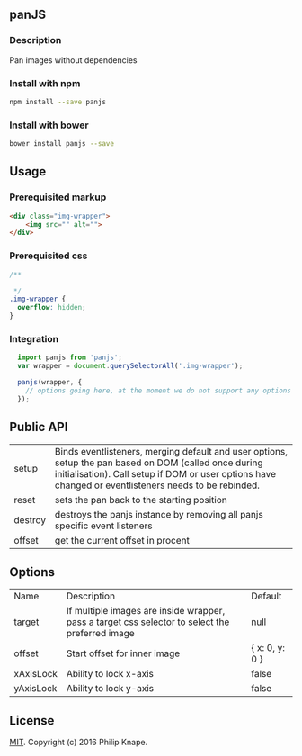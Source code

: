 ## panJS

### Description
Pan images without dependencies

### Install with npm

```bash
npm install --save panjs
```

### Install with bower

```bash
bower install panjs --save
```

## Usage

### Prerequisited markup

```html
<div class="img-wrapper">
    <img src="" alt="">
</div>
```

### Prerequisited css

```css
/**

 */
.img-wrapper {
  overflow: hidden;
}

```

### Integration

```js
  import panjs from 'panjs';
  var wrapper = document.querySelectorAll('.img-wrapper');

  panjs(wrapper, {
    // options going here, at the moment we do not support any options
  });
```

## Public API

<table>
  <tr>
    <td>setup</td>
    <td>Binds eventlisteners, merging default and user options, setup the pan based on DOM (called once during initialisation). Call setup if DOM or user options have changed or eventlisteners needs to be rebinded.</td>
  </tr>
  <tr>
    <td>reset</td>
    <td>sets the pan back to the starting position</td>
  </tr>
  <tr>
    <td>destroy</td>
    <td>destroys the panjs instance by removing all panjs specific event listeners</td>
  </tr>
  <tr>
    <td>offset</td>
    <td>get the current offset in procent</td>
  </tr>
</table>

## Options

<table>
  <tr>
    <td>Name</td>
    <td>Description</td>
    <td>Default</td>
  </tr>
  <tr>
    <td>target</td>
    <td>If multiple images are inside wrapper, pass a target css selector to select the preferred image</td>
    <td>null</td>
  </tr>
  <tr>
    <td>offset</td>
    <td>Start offset for inner image</td>
    <td>{ x: 0, y: 0 }</td>
  </tr>
  <tr>
    <td>xAxisLock</td>
    <td>Ability to lock x-axis</td>
    <td>false</td>
  </tr>
  <tr>
  <td>yAxisLock</td>
  <td>Ability to lock y-axis</td>
  <td>false</td>
  </tr>
</table>

## License

[MIT](LICENSE). Copyright (c) 2016 Philip Knape.
